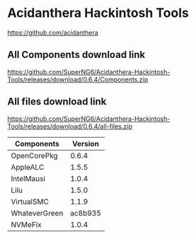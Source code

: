 # Acidanthera Hackintosh Tools
https://github.com/acidanthera

## All Components download link
https://github.com/SuperNG6/Acidanthera-Hackintosh-Tools/releases/download/0.6.4/Components.zip

## All files download link
https://github.com/SuperNG6/Acidanthera-Hackintosh-Tools/releases/download/0.6.4/all-files.zip


| Components    | Version               |
| ------------- | --------------------- |
| OpenCorePkg   | 0.6.4    | 
| AppleALC      | 1.5.5       |
| IntelMausi    | 1.0.4     |
| Lilu          | 1.5.0           |
| VirtualSMC    | 1.1.9     |
| WhateverGreen | ac8b935  |
| NVMeFix       | 1.0.4        |


